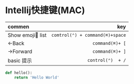 # Intellij快捷键(MAC)
| commen | key  |
| :---   | ---: |
Show emoji list| `comtrol(⌃) + command(⌘)+space`
←Back | `command(⌘)+ [`
→Forward | `command(⌘)+ ]`
basic 提示 | `control(⌃)  + /`


```python
def hello():
    return 'Hello World'
```